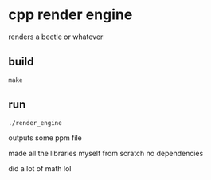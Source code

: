 # cpp render engine

renders a beetle or whatever

## build
```
make
```

## run
```
./render_engine
```

outputs some ppm file

made all the libraries myself from scratch no dependencies

did a lot of math lol
